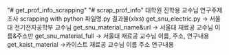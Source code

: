 "# get_prof_info_scrapping"
"# scrap_prof_info"
대학원 진학용 교수님 연구주제 조사 scrapping with python 
  파일명.py                결과물(xlxs) 
 get_snu_electric.py -> 서울대 전기전자공학부 교수님 
 get_snu_material_name&url -> 서울대 재료공 교수님 이름&주소만
 get_snu_material_full -> 서울대 재료공 교수님 이름, 주소, 연구내용
 get_kaist_material ->카이스트 재료공 교수님 이름 주소 연구내용
